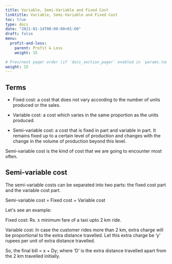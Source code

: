 ```yaml
---
title: Variable, Semi-Variable and Fixed Cost 
linktitle: Variable, Semi-Variable and Fixed Cost 
toc: true
type: docs
date: "2021-01-14T00:00:00+01:00"
draft: false
menu:
  profit-and-loss:
    parent: Profit & Loss
    weight: 15

# Prev/next pager order (if `docs_section_pager` enabled in `params.toml`)
weight: 15
---
```


## Terms 

* Fixed cost: a cost that does not vary according to the number of units produced or the sales.

* Variable cost: a cost which varies in the same proportion as the units produced.

* Semi-variable cost: a cost that is fixed in part and variable in part. It remains fixed up to a certain level of production and changes with the change in the volume of production beyond this level.

Semi-variable cost is the kind of cost that we are going to encounter most often. 


## Semi-variable cost 

The semi-variable costs can be separated into two parts: the fixed cost part and the variable cost part. 

Semi-variable cost = Fixed cost + Variable cost

Let's see an example:

Fixed cost: Rs. x minimum fare of a taxi upto 2 km ride.

Variable cost: In case the customer rides more than 2 km, extra charge will be proportional to the extra distance travelled. Let this extra charge be ‘y’ rupees per unit of extra distance travelled. 

So, the final bill = x + Dy; where ‘D’ is the extra distance travelled apart from the 2 km travelled initially.
